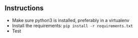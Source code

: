 ## Instructions

* Make sure python3 is installed, preferably in a virtualenv
* Install the requirements: `pip install -r requirements.txt`
* Test
